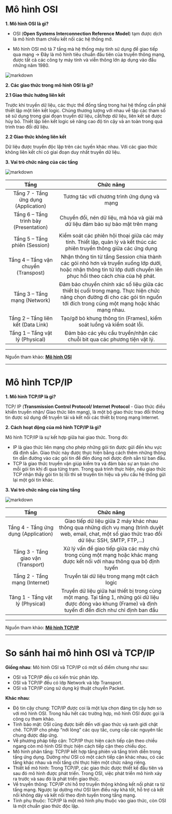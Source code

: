 # Mô hình OSI

**1. Mô hình OSI là gì?** 

- OSI (**Open Systems Interconnection Reference Model**) tạm được dịch là mô hình tham chiếu kết nối các hệ thống mở.

- Mô hình OSI mô tả 7 tầng mà hệ thống máy tính sử dụng để giao tiếp qua mạng → Đây là mô hình tiêu chuẩn đầu tiên của truyền thông mạng, được tất cả các công ty máy tính và viễn thông lớn áp dụng vào đầu những năm 1980.

![markdown](https://vietnix.vn/wp-content/uploads/2022/03/mo-hinh-osi-la-gi-1.webp)

**2. Các giao thức trong mô hình OSI là gì?** 

**2.1 Giao thức hướng liên kết** 

Trước khi truyền dữ liệu, các thực thể đồng tầng trong hai hệ thống cần phải thiết lập một liên kết logic. Chúng thương lượng với nhau về tập các tham số sẽ sử dụng trong giai đoạn truyền dữ liệu, cắt/hợp dữ liệu, liên kết sẽ được hủy bỏ. Thiết lập liên kết logic sẽ nâng cao độ tin cậy và an toàn trong quá trình trao đổi dữ liệu.

**2.2 Giao thức không liên kết** 

Dữ liệu được truyền độc lập trên các tuyến khác nhau. Với các giao thức không liên kết chỉ có giai đoạn duy nhất truyền dữ liệu.

**3. Vai trò chức năng của các tầng** 

![markdown](https://kb.pavietnam.vn/wp-content/uploads/2021/12/osi.gif)

| Tầng | Chức năng |
|:--------:|:-------------------------:|
| Tầng 7 - Tầng ứng dụng (Application) | Tương tác với chương trình ứng dụng và mạng|
|Tầng 6 – Tầng trình bày (Presentation)	|Chuyển đổi, nén dữ liệu, mã hóa và giải mã dữ liệu đảm bảo sự bảo mật trên mạng |
|Tầng 5 – Tầng phiên (Session)	|Kiểm soát các phiên hội thoại giữa các máy tính. Thiết lập, quản lý và kết thúc các phiên truyền thông giữa các ứng dụng |
|Tầng 4 – Tầng vận chuyển (Transpost)	| Nhận thông tin từ tầng Session chia thành các gói nhỏ hơn và truyền xuống lớp dưới, hoặc nhận thông tin từ lớp dưới chuyển lên phục hồi theo cách chia của hệ phát.	|
|Tầng 3 – Tầng mạng (Network)	| Đảm bảo chuyển chính xác số liệu giữa các thiết bị cuối trong mạng. Thực hiện chức năng chọn đường đi cho các gói tin nguồn tới đích trong cũng một mạng hoặc khác mạng nhau.	|
|Tầng 2 – Tầng liên kết (Data Link)	| Tạo/gỡ bỏ khung thông tin (Frames), kiểm soát luồng và kiểm soát lỗi.	|
|Tầng 1 – Tầng vật lý (Physical)	|Đảm bảo các yêu cầu truyền/nhận các chuỗi bit qua các phương tiện vật lý.	|

***
Nguồn tham khảo: [**Mô hình OSI**](https://vietnix.vn/mo-hinh-osi-la-gi/)

***

# Mô hình TCP/IP 

**1. Mô hình TCP/IP là gì?** 

TCP/ IP (**Transmission Control Protocol/ Internet Protocol** - Giao thức điều khiển truyền nhận/ Giao thức liên mạng), là một bộ giao thức trao đổi thông tin được sử dụng để truyền tải và kết nối các thiết bị trong mạng Internet. 

**2. Cách hoạt động của mô hình TCP/IP là gì?**


Mô hình TCP/IP là sự kết hợp giữa hai giao thức. 
Trong đó:
- IP là giao thức liên mạng cho phép những gói tin được gửi đến khu vực đã định sẵn. Giao thức này được thực hiện bằng cách thêm những thông tin dẫn đường vào các gói tin để đến đúng nơi được định sẵn từ ban đầu. 
- TCP là giao thức truyền vận giúp kiểm tra và đảm bảo sự an toàn cho mỗi gói tin khi đi qua từng trạm. Trong quá trình thực hiện, nếu giao thức TCP nhận thấy gói tin bị lỗi thì sẽ truyền tín hiệu và yêu cầu hệ thống gửi lại một gói tin khác.

**3. Vai trò chức năng của từng tầng**

![markdown](https://datech.vn/uploads/seo-traffic-gob/tcp-ip-la-gi-3.jpg)

| Tầng | Chức năng |
|:----:|:------:|
| Tầng 4 - Tầng ứng dụng (Application)|Giao tiếp dữ liệu giữa 2 máy khác nhau thông qua những dịch vụ mạng (trình duyệt web, email, chat, một số giao thức trao đổi dữ liệu: SSH, SMTP, FTP,...)|
|Tầng 3 - Tầng giao vận (Transport) | Xử lý vấn đề giao tiếp giữa các máy chủ trong cùng một mạng hoặc khác mạng được kết nối với nhau thông qua bộ định tuyến|
|Tầng 2 - Tầng mạng (Internet) | Truyền tải dữ liệu trong mạng một cách logic|
|Tâng 1 - Tầng vật lý (Physical) |  Truyền dữ liệu giữa hai thiết bị trong cùng một mạng. Tại tầng 1, những gói dữ liệu được đóng vào khung (Frame) và định tuyến đi đến đích như chỉ định ban đầu| 
***
Nguồn tham khảo: [**Mô hình TCP/IP**](https://datech.vn/mo-hinh-tcp-ip-la-gi-chuc-nang-cua-cac-tang-trong-mo-hinh)
***

# So sánh hai mô hình OSI và TCP/IP 


**Giống nhau**: Mô hình OSI và TCP/IP có một số điểm chung như sau:

- OSI và TCP/IP đều có kiến trúc phân lớp.
- OSI và TCP/IP đều có lớp Network và lớp Transport.
- OSI và TCP/IP cùng sử dụng kỹ thuật chuyển Packet.

**Khác nhau**: 
- Độ tin cậy chung: TCP/IP được coi là một lựa chọn đáng tin cậy hơn so với mô hình OSI. Trong hầu hết các trường hợp, mô hình OSI được gọi là công cụ tham khảo.
- Tính bảo mật: OSI cũng được biết đến với giao thức và ranh giới chặt chẽ. TCP/IP cho phép “nới lỏng” các quy tắc, cung cấp các nguyên tắc chung được đáp ứng.
- Về phương pháp tiếp cận: TCP/IP thực hiện cách tiếp cận theo chiều ngang còn mô hình OSI thực hiện cách tiếp cận theo chiều dọc.
- Mô hình phân tầng: TCP/IP kết hợp tầng phiên và tầng trình diễn trong tầng ứng dụng. Dường như OSI có một cách tiếp cận khác nhau, có các tầng khác nhau và mỗi tầng chỉ thực hiện một chức năng riêng.
- Thiết kế mô hình: Trong TCP/IP, các giao thức được thiết kế đầu tiên và sau đó mô hình được phát triển. Trong OSI, việc phát triển mô hình xảy ra trước và sau đó là phát triển giao thức.
- Về truyền thông: TCP/IP chỉ hỗ trợ truyền thông không kết nối phát ra từ tầng mạng. Ngược lại dường như OSI làm điều này khá tốt, hỗ trợ cả kết nối không dây và kết nối theo định tuyến trong tầng mạng.
- Tính phụ thuộc: TCP/IP là một mô hình phụ thuộc vào giao thức, còn OSI là một chuẩn giao thức độc lập.
